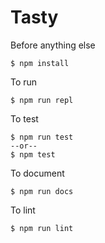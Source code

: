 
# Tasty

Before anything else

    $ npm install

To run

    $ npm run repl

To test

    $ npm run test
    --or--
    $ npm test

To document

    $ npm run docs

To lint

    $ npm run lint
